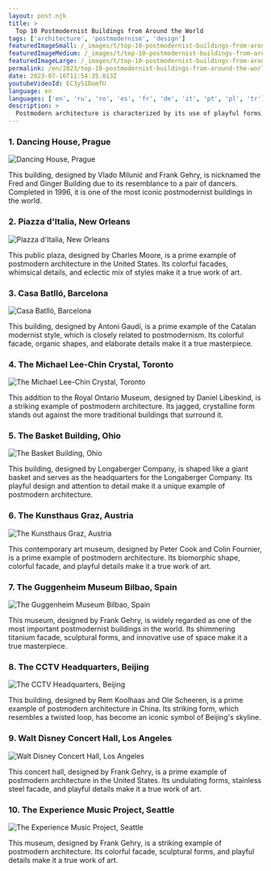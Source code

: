 ```yaml
---
layout: post.njk
title: >
  Top 10 Postmodernist Buildings from Around the World
tags: ['architecture', 'postmodernism', 'design']
featuredImageSmall: /_images/t/top-10-postmodernist-buildings-from-around-the-world-cover-en-small.webp
featuredImageMedium: /_images/t/top-10-postmodernist-buildings-from-around-the-world-cover-en-medium.webp
featuredImageLarge: /_images/t/top-10-postmodernist-buildings-from-around-the-world-cover-en-large.webp
permalink: /en/2023/top-10-postmodernist-buildings-from-around-the-world.html
date: 2023-07-16T11:54:35.013Z
youtubeVideoId: EC3yS1DomfU
language: en
languages: ['en', 'ru', 'ro', 'es', 'fr', 'de', 'it', 'pt', 'pl', 'tr']
description: >
  Postmodern architecture is characterized by its use of playful forms, bright colors, and eclectic elements. Here are some of the most remarkable buildings that showcase this style.
---
```


### 1. Dancing House, Prague

![Dancing House, Prague](/_images/a/a70314ef3bd67d2561341ac97449656a-medium.webp)

This building, designed by Vlado Milunić and Frank Gehry, is nicknamed the Fred and Ginger Building due to its resemblance to a pair of dancers. Completed in 1996, it is one of the most iconic postmodernist buildings in the world.

### 2. Piazza d'Italia, New Orleans

![Piazza d'Italia, New Orleans](/_images/5/5d625cd81d69f1dbff6aa4f3244bb03d-medium.webp)

This public plaza, designed by Charles Moore, is a prime example of postmodern architecture in the United States. Its colorful facades, whimsical details, and eclectic mix of styles make it a true work of art.

### 3. Casa Batlló, Barcelona

![Casa Batlló, Barcelona](/_images/8/83c64434a7269488be06d4e39ff65e73-medium.webp)

This building, designed by Antoni Gaudí, is a prime example of the Catalan modernist style, which is closely related to postmodernism. Its colorful facade, organic shapes, and elaborate details make it a true masterpiece.

### 4. The Michael Lee-Chin Crystal, Toronto

![The Michael Lee-Chin Crystal, Toronto](/_images/c/c757dc8879831bc88ab8a7d2c09e53b5-medium.webp)

This addition to the Royal Ontario Museum, designed by Daniel Libeskind, is a striking example of postmodern architecture. Its jagged, crystalline form stands out against the more traditional buildings that surround it.

### 5. The Basket Building, Ohio

![The Basket Building, Ohio](/_images/4/4e440817a3f6a64fa06877e605aec716-medium.webp)

This building, designed by Longaberger Company, is shaped like a giant basket and serves as the headquarters for the Longaberger Company. Its playful design and attention to detail make it a unique example of postmodern architecture.

### 6. The Kunsthaus Graz, Austria

![The Kunsthaus Graz, Austria](/_images/e/e53347c4e17b5fad3ab03dfc1092ce02-medium.webp)

This contemporary art museum, designed by Peter Cook and Colin Fournier, is a prime example of postmodern architecture. Its biomorphic shape, colorful facade, and playful details make it a true work of art.

### 7. The Guggenheim Museum Bilbao, Spain

![The Guggenheim Museum Bilbao, Spain](/_images/7/71e675bdb6671b6da4592dc05b96cb18-medium.webp)

This museum, designed by Frank Gehry, is widely regarded as one of the most important postmodernist buildings in the world. Its shimmering titanium facade, sculptural forms, and innovative use of space make it a true masterpiece.

### 8. The CCTV Headquarters, Beijing

![The CCTV Headquarters, Beijing](/_images/c/cf1a392202a377913fd9b337b873a4e1-medium.webp)

This building, designed by Rem Koolhaas and Ole Scheeren, is a prime example of postmodern architecture in China. Its striking form, which resembles a twisted loop, has become an iconic symbol of Beijing's skyline.

### 9. Walt Disney Concert Hall, Los Angeles

![Walt Disney Concert Hall, Los Angeles](/_images/f/f9204ddac570f22222ca27365befc8d6-medium.webp)

This concert hall, designed by Frank Gehry, is a prime example of postmodern architecture in the United States. Its undulating forms, stainless steel facade, and playful details make it a true work of art.

### 10. The Experience Music Project, Seattle

![The Experience Music Project, Seattle](/_images/f/fd814186aded63318816b9a234486ee6-medium.webp)

This museum, designed by Frank Gehry, is a striking example of postmodern architecture. Its colorful facade, sculptural forms, and playful details make it a true work of art.

